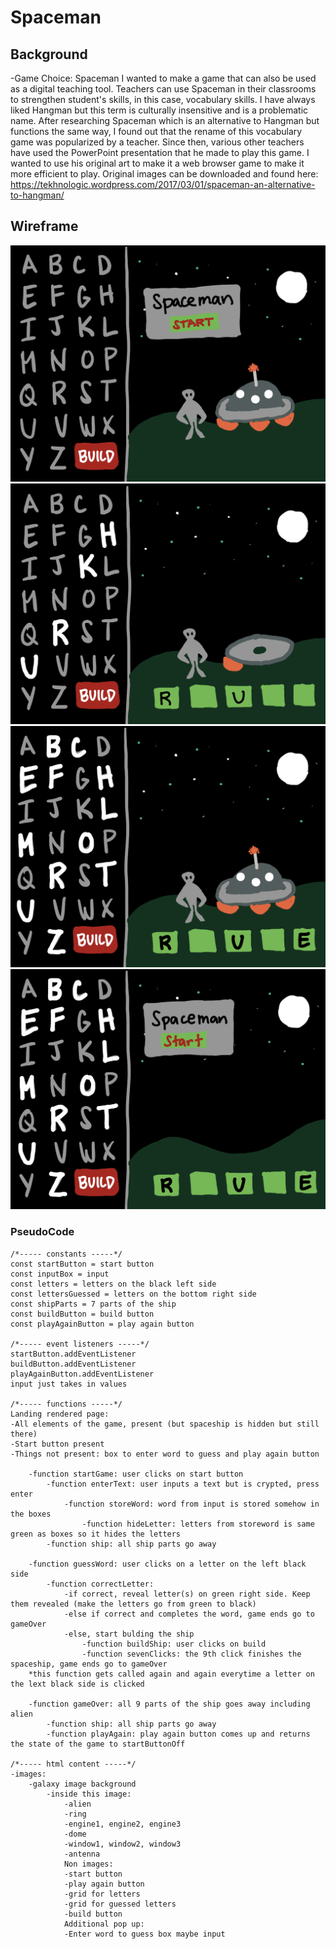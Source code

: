 # Spaceman

## Background
-Game Choice: Spaceman
    I wanted to make a game that can also be used as a digital teaching tool. Teachers can use Spaceman in their classrooms to strengthen student's skills, in this case, vocabulary skills. I have always liked Hangman but this term is culturally insensitive and is a problematic name. After researching Spaceman which is an alternative to Hangman but functions the same way, I found out that the rename of this vocabulary game was popularized by a teacher. Since then, various other teachers have used the PowerPoint presentation that he made to play this game. I wanted to use his original art to make it a web browser game to make it more efficient to play. Original images can be downloaded and found here: https://tekhnologic.wordpress.com/2017/03/01/spaceman-an-alternative-to-hangman/



## Wireframe
![](images/wireframe1.jpg)
![](images/wireframe2.jpg)
![](images/wireframe3.jpg)
![](images/wireframe4.jpg)

### PseudoCode
```
/*----- constants -----*/
const startButton = start button
const inputBox = input
const letters = letters on the black left side
const lettersGuessed = letters on the bottom right side
const shipParts = 7 parts of the ship
const buildButton = build button
const playAgainButton = play again button

/*----- event listeners -----*/
startButton.addEventListener
buildButton.addEventListener
playAgainButton.addEventListener
input just takes in values

/*----- functions -----*/	
Landing rendered page: 
-All elements of the game, present (but spaceship is hidden but still there)
-Start button present
-Things not present: box to enter word to guess and play again button

    -function startGame: user clicks on start button
        -function enterText: user inputs a text but is crypted, press enter
            -function storeWord: word from input is stored somehow in the boxes
                -function hideLetter: letters from storeword is same green as boxes so it hides the letters
        -function ship: all ship parts go away
        
    -function guessWord: user clicks on a letter on the left black side
        -function correctLetter: 
            -if correct, reveal letter(s) on green right side. Keep them revealed (make the letters go from green to black)
            -else if correct and completes the word, game ends go to gameOver
            -else, start bulding the ship
                -function buildShip: user clicks on build
                -function sevenClicks: the 9th click finishes the spaceship, game ends go to gameOver
    *this function gets called again and again everytime a letter on the lext black side is clicked

    -function gameOver: all 9 parts of the ship goes away including alien
        -function ship: all ship parts go away
        -function playAgain: play again button comes up and returns the state of the game to startButtonOff

/*----- html content -----*/
-images:
    -galaxy image background
        -inside this image:
            -alien
            -ring
            -engine1, engine2, engine3
            -dome
            -window1, window2, window3
            -antenna
            Non images:
            -start button
            -play again button
            -grid for letters
            -grid for guessed letters
            -build button  
            Additional pop up:
            -Enter word to guess box maybe input
```




